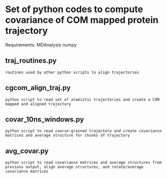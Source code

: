 # Set of python codes to compute covariance of COM mapped protein trajectory


Requirements:
MDAnalysis
numpy

## traj_routines.py

	routines used by other python scripts to align trajectories

## cgcom_align_traj.py

	python script to read set of atomistic trajectories and create a COM mapped and aligned trajectory

## covar_10ns_windows.py

	python script to read coarse-grained trajectory and create covariance matrices and average structure for chunks of trajectory

## avg_covar.py

	python script to read covariance matrices and average structures from previous output, align average structures, and rotate/average covariance matrices
